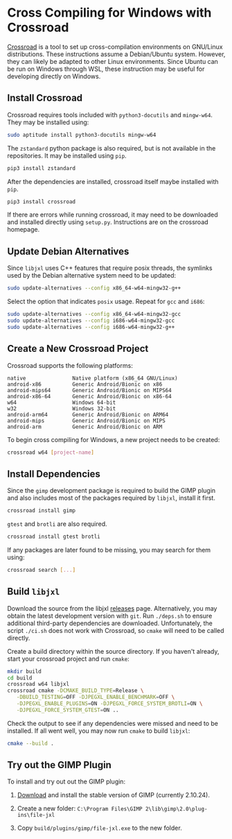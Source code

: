 # Cross Compiling for Windows with Crossroad

[Crossroad](https://pypi.org/project/crossroad/) is a tool to set up cross-compilation environments on GNU/Linux distributions.  These instructions assume a Debian/Ubuntu system.  However, they can likely be adapted to other Linux environments.  Since Ubuntu can be run on Windows through WSL, these instruction may be useful for developing directly on Windows.

## Install Crossroad

Crossroad requires tools included with `python3-docutils` and `mingw-w64`.  They may be installed using:

```bash
sudo aptitude install python3-docutils mingw-w64
```

The `zstandard` python package is also required, but is not available in the repositories.  It may be installed using `pip`.

```bash
pip3 install zstandard
```

After the dependencies are installed, crossroad itself maybe installed with `pip`.

```bash
pip3 install crossroad
```

If there are errors while running crossroad, it may need to be downloaded and installed directly using `setup.py`.  Instructions are on the crossroad homepage.

## Update Debian Alternatives

Since `libjxl` uses C++ features that require posix threads, the symlinks used by the Debian alternative system need to be updated:

```bash
sudo update-alternatives --config x86_64-w64-mingw32-g++
```

Select the option that indicates `posix` usage.  Repeat for `gcc` and `i686`:

```bash
sudo update-alternatives --config x86_64-w64-mingw32-gcc
sudo update-alternatives --config i686-w64-mingw32-gcc
sudo update-alternatives --config i686-w64-mingw32-g++
```

## Create a New Crossroad Project

Crossroad supports the following platforms:

```
native               Native platform (x86_64 GNU/Linux)
android-x86          Generic Android/Bionic on x86
android-mips64       Generic Android/Bionic on MIPS64
android-x86-64       Generic Android/Bionic on x86-64
w64                  Windows 64-bit
w32                  Windows 32-bit
android-arm64        Generic Android/Bionic on ARM64
android-mips         Generic Android/Bionic on MIPS
android-arm          Generic Android/Bionic on ARM
```

To begin cross compiling for Windows, a new project needs to be created:

```bash
crossroad w64 [project-name]
```

## Install Dependencies

Since the `gimp` development package is required to build the GIMP plugin and also includes most of the packages required by `libjxl`, install it first.

```bash
crossroad install gimp
```

`gtest` and `brotli` are also required.

```bash
crossroad install gtest brotli
```

If any packages are later found to be missing, you may search for them using:

```bash
crossroad search [...]
```

## Build `libjxl`

Download the source from the libjxl [releases](https://github.com/libjxl/libjxl/releases) page.  Alternatively, you may obtain the latest development version with `git`.  Run `./deps.sh` to ensure additional third-party dependencies are downloaded.  Unfortunately, the script `./ci.sh` does not work with Crossroad, so `cmake` will need to be called directly.

Create a build directory within the source directory.  If you haven't already, start your crossroad project and run `cmake`:

```bash
mkdir build
cd build
crossroad w64 libjxl
crossroad cmake -DCMAKE_BUILD_TYPE=Release \
   -DBUILD_TESTING=OFF -DJPEGXL_ENABLE_BENCHMARK=OFF \
   -DJPEGXL_ENABLE_PLUGINS=ON -DJPEGXL_FORCE_SYSTEM_BROTLI=ON \
   -DJPEGXL_FORCE_SYSTEM_GTEST=ON ..
```

Check the output to see if any dependencies were missed and need to be installed.  If all went well, you may now run `cmake` to build `libjxl`:

```bash
cmake --build .
```

## Try out the GIMP Plugin

To install and try out out the GIMP plugin:

1. [Download](https://www.gimp.org/downloads/) and install the stable version of GIMP (currently 2.10.24).

2. Create a new folder: `C:\Program Files\GIMP 2\lib\gimp\2.0\plug-ins\file-jxl`

3. Copy `build/plugins/gimp/file-jxl.exe` to the new folder.
